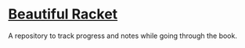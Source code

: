 # [Beautiful Racket](https://beautifulracket.com)

A repository to track progress and notes while going through the book.
